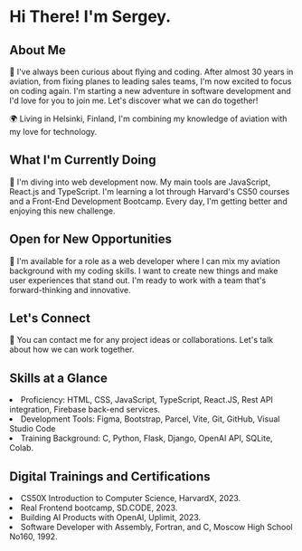 # Hi There! I'm Sergey.

## About Me

🚀 I've always been curious about flying and coding. After almost 30 years in aviation, from fixing planes to leading sales teams, I'm now excited to focus on coding again. I'm starting a new adventure in software development and I'd love for you to join me. Let's discover what we can do together!

🌍 Living in Helsinki, Finland, I'm combining my knowledge of aviation with my love for technology.

## What I'm Currently Doing

🌱 I'm diving into web development now. My main tools are JavaScript, React.js and TypeScript. I'm learning a lot through Harvard's CS50 courses and a Front-End Development Bootcamp. Every day, I'm getting better and enjoying this new challenge.

## Open for New Opportunities

🚀 I'm available for a role as a web developer where I can mix my aviation background with my coding skills. I want to create new things and make user experiences that stand out. I'm ready to work with a team that's forward-thinking and innovative.

## Let's Connect

📧 You can contact me for any project ideas or collaborations. Let's talk about how we can work together.

## Skills at a Glance

<li>Proficiency: HTML, CSS, JavaScript, TypeScript, React.JS, Rest API integration, Firebase back-end services. </li>

<li>Development Tools: Figma, Bootstrap, Parcel, Vite, Git, GitHub, Visual Studio Code </li>

<li>Training Background: C, Python, Flask, Django, OpenAI API, SQLite, Colab. </li>

## Digital Trainings and Certifications

<li>CS50X Introduction to Computer Science, HarvardX, 2023. </li> 
<li>Real Frontend bootcamp, SD.CODE, 2023. </li>
<li>Building AI Products with OpenAI, Uplimit, 2023. </li>
<li>Software Developer with Assembly, Fortran, and C, Moscow High School No160, 1992. </li>

